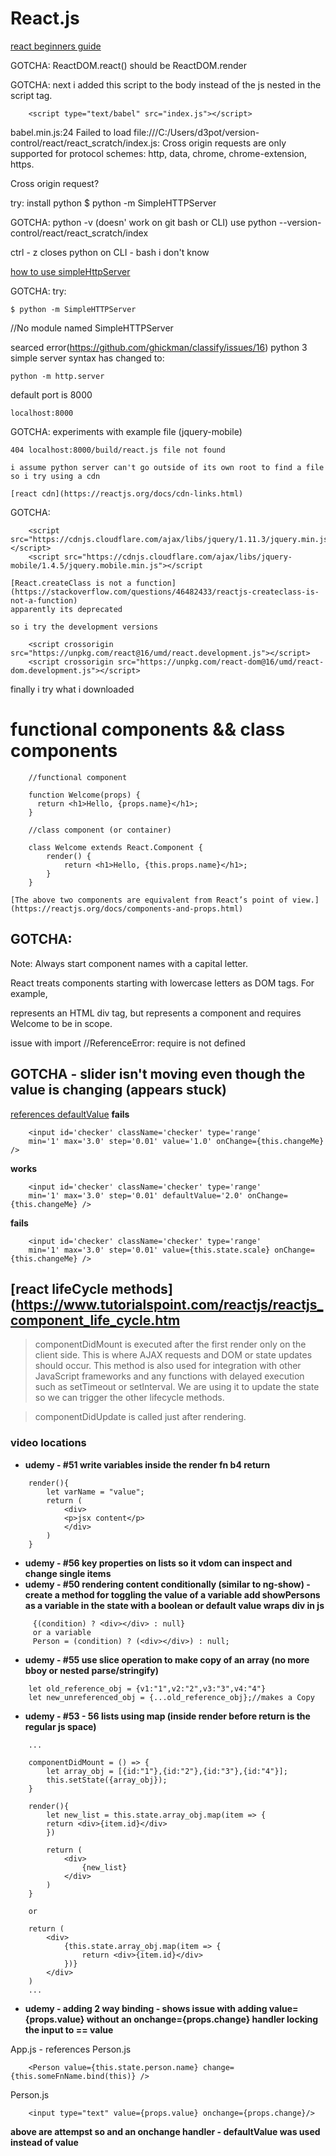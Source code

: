 # React.js
[react beginners guide](https://reactjs.org/docs/hello-world.html)

GOTCHA:
ReactDOM.react() should be ReactDOM.render

GOTCHA:
next i added this script to the body instead of the js nested in the script tag.
```
	<script type="text/babel" src="index.js"></script>
```
babel.min.js:24 Failed to load file:///C:/Users/d3pot/version-control/react/react_scratch/index.js: Cross origin requests are only supported for protocol schemes: http, data, chrome, chrome-extension, https.

Cross origin request?

try:
install python
$ python -m SimpleHTTPServer

GOTCHA:
python -v (doesn' work on git bash or CLI)
use python --version-control/react/react_scratch/index

ctrl - z closes python on CLI - bash i don't know

[how to use simpleHttpServer](http://www.pythonforbeginners.com/modules-in-python/how-to-use-simplehttpserver/)

GOTCHA:
try:
```
$ python -m SimpleHTTPServer
```
//No module named SimpleHTTPServer

searced error(https://github.com/ghickman/classify/issues/16)
python 3 simple server syntax has changed to:

```
python -m http.server
```

default port is 8000
```
localhost:8000
```

GOTCHA:
	experiments with example file (jquery-mobile)
	<script src="../../build/react.js"></script>
	<script src="../../build/react-dom.js"></script>

	404 localhost:8000/build/react.js file not found

	i assume python server can't go outside of its own root to find a file so i try using a cdn

	[react cdn](https://reactjs.org/docs/cdn-links.html)

GOTCHA:
```
	<script src="https://cdnjs.cloudflare.com/ajax/libs/jquery/1.11.3/jquery.min.js"></script>
	<script src="https://cdnjs.cloudflare.com/ajax/libs/jquery-mobile/1.4.5/jquery.mobile.min.js"></script
```

	[React.createClass is not a function](https://stackoverflow.com/questions/46482433/reactjs-createclass-is-not-a-function)
	apparently its deprecated

	so i try the development versions
```
	<script crossorigin src="https://unpkg.com/react@16/umd/react.development.js"></script>
	<script crossorigin src="https://unpkg.com/react-dom@16/umd/react-dom.development.js"></script>
```

finally i try what i downloaded

# functional components && class components
```
	//functional component

	function Welcome(props) {
	  return <h1>Hello, {props.name}</h1>;
	}

	//class component (or container)

	class Welcome extends React.Component {
		render() {
			return <h1>Hello, {this.props.name}</h1>;
		}
	}
```

	[The above two components are equivalent from React’s point of view.](https://reactjs.org/docs/components-and-props.html)

## GOTCHA:
Note: Always start component names with a capital letter.

React treats components starting with lowercase letters as DOM tags. For example, <div /> represents an HTML div tag, but <Welcome /> represents a component and requires Welcome to be in scope.


issue with import
//ReferenceError: require is not defined


## GOTCHA - slider isn't moving even though the value is changing (appears stuck)
[references defaultValue](https://discuss.reactjs.org/t/how-to-pass-in-initial-value-to-form-fields/869/4)
**fails**
```
	<input id='checker' className='checker' type='range'
	min='1' max='3.0' step='0.01' value='1.0' onChange={this.changeMe} />
```
**works**
```
	<input id='checker' className='checker' type='range'
	min='1' max='3.0' step='0.01' defaultValue='2.0' onChange={this.changeMe} />
```
**fails**
```
	<input id='checker' className='checker' type='range'
	min='1' max='3.0' step='0.01' value={this.state.scale} onChange={this.changeMe} />
```

## [react lifeCycle methods](https://www.tutorialspoint.com/reactjs/reactjs_component_life_cycle.htm
> componentDidMount is executed after the first render only on the client side. This is where AJAX requests and DOM or state updates should occur. This method is also used for integration with other JavaScript frameworks and any functions with delayed execution such as setTimeout or setInterval. We are using it to update the state so we can trigger the other lifecycle methods.

> componentDidUpdate is called just after rendering.

### video locations
- **udemy - #51 write variables inside the render fn b4 return**
```
	render(){
		let varName = "value";
		return (
			<div>
			<p>jsx content</p>
			</div>
		)
	}
```
- **udemy - #56 key properties on lists so it vdom can inspect and change single items**
- **udemy - #50 rendering content conditionally (similar to ng-show)  - create a method for toggling the value of a variable add showPersons as a variable in the state with a boolean or default value wraps div in js**
```
	 {(condition) ? <div></div> : null}
	 or a variable
	 Person = (condition) ? (<div></div>) : null;
```
- **udemy - #55 use slice operation to make copy of an array (no more bboy or nested parse/stringify)**
```
	let old_reference_obj = {v1:"1",v2:"2",v3:"3",v4:"4"}
	let new_unreferenced_obj = {...old_reference_obj};//makes a Copy
```
- **udemy - #53 - 56 lists using map (inside render before return is the regular js space)**
```
	...

	componentDidMount = () => {
		let array_obj = [{id:"1"},{id:"2"},{id:"3"},{id:"4"}];
		this.setState({array_obj});
	}

	render(){
		let new_list = this.state.array_obj.map(item => {
		return <div>{item.id}</div>
		})

		return (
			<div>
				{new_list}
			</div>
		)
	}

	or

	return (
		<div>
			{this.state.array_obj.map(item => {
				return <div>{item.id}</div>
			})}
		</div>
	)
	...

```
- **udemy - adding 2 way binding - shows issue with adding value={props.value} without an onchange={props.change} handler locking the input to == value**

App.js - references Person.js
```
	<Person value={this.state.person.name} change={this.someFnName.bind(this)} />
```

Person.js
```
	<input type="text" value={props.value} onchange={props.change}/>
```
**above are attempst so and an onchange handler - defaultValue was used instead of value**
